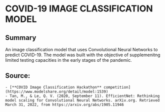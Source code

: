 # COVID-19 IMAGE CLASSIFICATION MODEL
 
## Summary
An image classification model that uses Convolutional Neural Networks to predict COVID-19. The model was built with the objective of supplemenitng limited testing capacities in the early stages of the pandemic.


## Source: 
	- [**COVID Image Classification Hackathon** competition](https://www.modelshare.org/detail/model:1539)
	- Tan, M., & Le, Q. V. (2020, September 11). EfficientNet: Rethinking model scaling for Convolutional Neural Networks. arXiv.org. Retrieved March 31, 2022, from https://arxiv.org/abs/1905.11946
